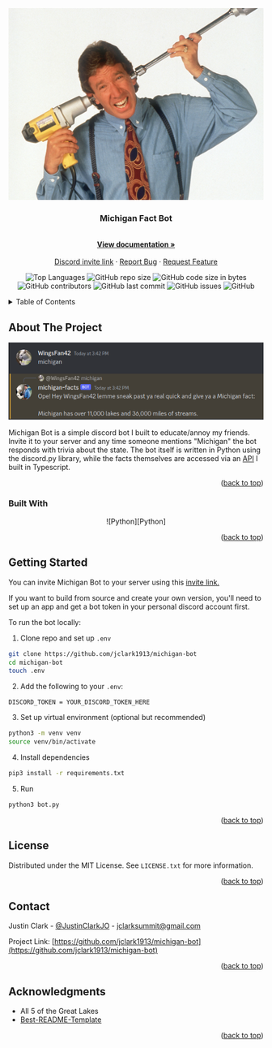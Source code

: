 <a name="readme-top"></a>
<!-- PROJECT SHIELDS -->
<!--
*** I'm using markdown "reference style" links for readability.
*** Reference links are enclosed in brackets [ ] instead of parentheses ( ).
*** See the bottom of this document for the declaration of the reference variables
*** for contributors-url, forks-url, etc. This is an optional, concise syntax you may use.
*** https://www.markdownguide.org/basic-syntax/#reference-style-links
-->

<div align="center"><img src="./docs/main.png"></div>

<h3 align="center">Michigan Fact Bot</h3>

  <p align="center">
    <br />
    <a href="https://github.com/jclark1913/michigan-bot"><strong>View documentation »</strong></a>
    <br />
    <br />
    <a href="https://discord.com/api/oauth2/authorize?client_id=1146813156325339259&permissions=67110976&scope=bot">Discord invite link</a>
    ·
    <a href="https://github.com/jclark1913/michigan-bot/issues">Report Bug</a>
    ·
    <a href="https://github.com/jclark1913/michigan-bot/issues">Request Feature</a>
  </p>
</div>

<div align="center">

![Top Languages](https://img.shields.io/github/languages/top/jclark1913/michigan-bot)
![GitHub repo size](https://img.shields.io/github/repo-size/jclark1913/michigan-bot)
![GitHub code size in bytes](https://img.shields.io/github/languages/code-size/jclark1913/michigan-bot)
![GitHub contributors](https://img.shields.io/github/contributors/jclark1913/michigan-bot)
![GitHub last commit](https://img.shields.io/github/last-commit/jclark1913/michigan-bot)
![GitHub issues](https://img.shields.io/github/issues/jclark1913/michigan-bot)
![GitHub](https://img.shields.io/github/license/jclark1913/michigan-bot)

</div>

<!-- TABLE OF CONTENTS -->
<details>
  <summary>Table of Contents</summary>
  <ol>
    <li>
      <a href="#about-the-project">About The Project</a>
      <ul>
        <li><a href="#built-with">Built With</a></li>
      </ul>
    </li>
    <li>
      <a href="#getting-started">Getting Started</a>
    </li>
    <li><a href="#license">License</a></li>
    <li><a href="#contact">Contact</a></li>
    <li><a href="#acknowledgments">Acknowledgments</a></li>
  </ol>
</details>



<!-- ABOUT THE PROJECT -->
## About The Project

<div align="center">

![Product Name Screen Shot][product-screenshot]

</div>

Michigan Bot is a simple discord bot I built to educate/annoy my friends. Invite it to your server and any time someone mentions "Michigan" the bot responds with trivia about the state. The bot itself is written in Python using the discord.py library, while the facts themselves are accessed via an <a href="https://github.com/jclark1913/michigan-facts-ts">API</a> I built in Typescript.


<p align="right">(<a href="#readme-top">back to top</a>)</p>

### Built With

<div align="center">

![Python][Python]

</div>

<p align="right">(<a href="#readme-top">back to top</a>)</p>


<!-- GETTING STARTED -->
## Getting Started

You can invite Michigan Bot to your server using this <a href="https://discord.com/api/oauth2/authorize?client_id=1146813156325339259&permissions=67110976&scope=bot">invite link.</a>

If you want to build from source and create your own version, you'll need to set up an app and get a bot token in your personal discord account first.

To run the bot locally:

1. Clone repo and set up `.env`

```bash
git clone https://github.com/jclark1913/michigan-bot
cd michigan-bot
touch .env
```

2. Add the following to your `.env`:
```env
DISCORD_TOKEN = YOUR_DISCORD_TOKEN_HERE
```

3. Set up virtual environment (optional but recommended)

```bash
python3 -m venv venv
source venv/bin/activate
```

4. Install dependencies

```bash
pip3 install -r requirements.txt
```

5. Run

```bash
python3 bot.py
```

<p align="right">(<a href="#readme-top">back to top</a>)</p>


<!-- LICENSE -->
## License

Distributed under the MIT License. See `LICENSE.txt` for more information.

<p align="right">(<a href="#readme-top">back to top</a>)</p>



<!-- CONTACT -->
## Contact

Justin Clark - [@JustinClarkJO](https://twitter.com/@JustinClarkJO) - jclarksummit@gmail.com

Project Link: [https://github.com/jclark1913/michigan-bot](https://github.com/jclark1913/michigan-bot)

<p align="right">(<a href="#readme-top">back to top</a>)</p>



<!-- ACKNOWLEDGMENTS -->
## Acknowledgments

* All 5 of the Great Lakes
* [Best-README-Template](https://github.com/othneildrew/Best-README-Template)

<p align="right">(<a href="#readme-top">back to top</a>)</p>



<!-- MARKDOWN LINKS & IMAGES -->
<!-- https://www.markdownguide.org/basic-syntax/#reference-style-links -->
[contributors-shield]: https://img.shields.io/github/contributors/jclark1913/michigan-bot.svg?style=for-the-badge
[contributors-url]: https://github.com/jclark1913/michigan-bot/graphs/contributors
[forks-shield]: https://img.shields.io/github/forks/jclark1913/michigan-bot.svg?style=for-the-badge
[forks-url]: https://github.com/jclark1913/michigan-bot/network/members
[stars-shield]: https://img.shields.io/github/stars/jclark1913/michigan-bot.svg?style=for-the-badge
[stars-url]: https://github.com/jclark1913/michigan-bot/stargazers
[issues-shield]: https://img.shields.io/github/issues/jclark1913/michigan-bot.svg?style=for-the-badge
[issues-url]: https://github.com/jclark1913/michigan-bot/issues
[license-shield]: https://img.shields.io/github/license/jclark1913/michigan-bot.svg?style=for-the-badge
[license-url]: https://github.com/jclark1913/michigan-bot/blob/master/LICENSE.txt
[linkedin-shield]: https://img.shields.io/badge/-LinkedIn-black.svg?style=for-the-badge&logo=linkedin&colorB=555
[linkedin-url]: https://linkedin.com/in/linkedin_username
[product-screenshot]: docs/reply.png
[React]: https://img.shields.io/badge/React-61DAFB?logo=react&logoColor=white
[React.js]: https://img.shields.io/badge/React-20232A?style=for-the-badge&logo=react&logoColor=61DAFB
[React-url]: https://reactjs.org/
[Bootstrap.com]: https://img.shields.io/badge/Bootstrap-563D7C?style=for-the-badge&logo=bootstrap&logoColor=white
[Bootstrap-url]: https://getbootstrap.com
[PostgreSQL]: https://img.shields.io/badge/PostgreSQL-4169E1?logo=postgresql&logoColor=white
[ElephantSQL]: https://img.shields.io/badge/ElephantSQL-2D9CDB?logo=elephantsql&logoColor=white
[Render]: https://img.shields.io/badge/Render-000000?logo=render&logoColor=white
[Express]: https://img.shields.io/badge/Express-000000?logo=express&logoColor=white
[Node.js]: https://img.shields.io/badge/Node.js-339933?logo=node.js&logoColor=white
[React Router]: https://img.shields.io/badge/React_Router-CA4245?logo=react-router&logoColor=white
[Vercel]: https://img.shields.io/badge/vercel-%23000000.svg?&logo=vercel&logoColor=white
[TypeScript]: https://img.shields.io/badge/typescript-%23007ACC.svg?&logo=typescript&logoColor=white
[Prisma]: https://img.shields.io/badge/Prisma-3982CE?&logo=Prisma&logoColor=white
[ChatGPT]: https://img.shields.io/badge/chatGPT-74aa9c?&logo=openai&logoColor=white